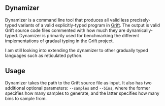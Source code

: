 ## Dynamizer ##

Dynamizer is a command line tool that produces all valid less precisely-typed
variants of a valid explicitly-typed program in
[Grift](https://github.com/Gradual-Typing/Grift). The output is valid Grift
source code files commented with how much they are dynamically-typed.  Dynamizer
is primarily used for benchmarking the different implementations of gradual
typing in the Grift project.

I am still looking into extending the dynamizer to other gradually typed
languages such as reticulated python.

## Usage

Dynamizer takes the path to the Grift source file as input. It also has two additional optional parameters: `--samples` and `--bins`, where the former specifies how many samples to generate, and the latter specifies how many bins to sample from.
